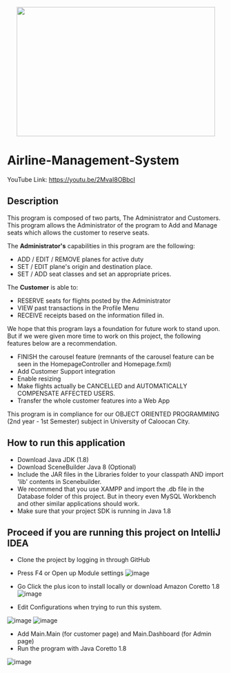 <p align="center">
  <img width="460" height="300" src="https://i.imgur.com/UkhKSJP.png">
</p>


# Airline-Management-System
YouTube Link: https://youtu.be/2MvaI8OBbcI

## Description

This program is composed of two parts, The Administrator and Customers. This program allows the Administrator of the program to Add and Manage seats which allows the customer to reserve seats.

The <b>Administrator's</b> capabilities in this program are the following:
- ADD / EDIT / REMOVE planes for active duty
- SET / EDIT plane's origin and destination place.
- SET / ADD seat classes and set an appropriate prices.

The <b>Customer</b> is able to:
- RESERVE seats for flights posted by the Administrator
- VIEW past transactions in the Profile Menu
- RECEIVE receipts based on the information filled in.

We hope that this program lays a foundation for future work to stand upon. But if we were given more time to work on this project, the following features below are a recommendation.
- FINISH the carousel feature (remnants of the carousel feature can be seen in the HomepageController and Homepage.fxml)
- Add Customer Support integration
- Enable resizing
- Make flights actually be CANCELLED and AUTOMATICALLY COMPENSATE AFFECTED USERS.
- Transfer the whole customer features into a Web App

This program is in compliance for our OBJECT ORIENTED PROGRAMMING (2nd year - 1st Semester) subject in University of Caloocan City.

## How to run this application
- Download Java JDK (1.8)
- Download SceneBuilder Java 8 (Optional)
- Include the JAR files in the Libraries folder to your classpath AND import 'lib' contents in Scenebuilder.
- We recommend that you use XAMPP and import the .db file in the Database folder of this project. But in theory even MySQL Workbench and other similar applications should work.
- Make sure that your project SDK is running in Java 1.8

## Proceed if you are running this project on IntelliJ IDEA
- Clone the project by logging in through GitHub
- Press F4 or Open up Module settings
  ![image](https://github.com/Genrei123/Airline-Management-System/assets/109770981/55311b1d-6d7b-47f5-bd08-93d8ca015b34)

- Go Click the plus icon to install locally or download Amazon Coretto 1.8
![image](https://github.com/Genrei123/Airline-Management-System/assets/109770981/dd4e0dc6-090b-4273-bf8f-741dce9f3590)

- Edit Configurations when trying to run this system.

![image](https://github.com/Genrei123/Airline-Management-System/assets/109770981/daa5203e-8044-4550-87e4-b5c7c4613576)
![image](https://github.com/Genrei123/Airline-Management-System/assets/109770981/b21d96ac-3fe9-4345-8198-3d23e4482bda)

- Add Main.Main (for customer page) and Main.Dashboard (for Admin page)
- Run the program with Java Coretto 1.8

![image](https://github.com/Genrei123/Airline-Management-System/assets/109770981/3bc1f440-4499-453c-8738-5387ef07fae5)


